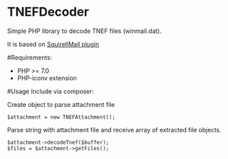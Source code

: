 # TNEFDecoder


Simple PHP library to decode TNEF files (winmail.dat).

It is based on [SquirellMail plugin](https://squirrelmail.org/plugin_view.php?id=62)

#Requirements:
- PHP >= 7.0
- PHP-iconv extension

#Usage
Include via composer:

Create object to parse attachment file
```
$attachment = new TNEFAttachment();
```
Parse string with attachment file and receive array of extracted file objects. 
```
$attachment->decodeTnef($buffer);
$files = $attachment->getFiles();
```